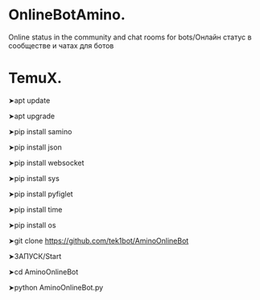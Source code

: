 # OnlineBotAmino. 
Online status in the community and chat rooms for bots/Онлайн статус в сообществе и чатах для ботов
# TemuX.
➤apt update

➤apt upgrade

➤pip install samino

➤pip install json

➤pip install websocket

➤pip install sys

➤pip install pyfiglet

➤pip install time

➤pip install os

➤git clone https://github.com/tek1bot/AminoOnlineBot

➤ЗАПУСК/Start

➤cd AminoOnlineBot

➤python AminoOnlineBot.py

